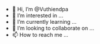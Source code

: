 - 👋 Hi, I’m @Vuthiendpa
- 👀 I’m interested in ...
- 🌱 I’m currently learning ...
- 💞️ I’m looking to collaborate on ...
- 📫 How to reach me ...

<!---
Vuthiendpa/Vuthiendpa is a ✨ special ✨ repository because its `README.md` (this file) appears on your GitHub profile.
You can click the Preview link to take a look at your changes.
--->
